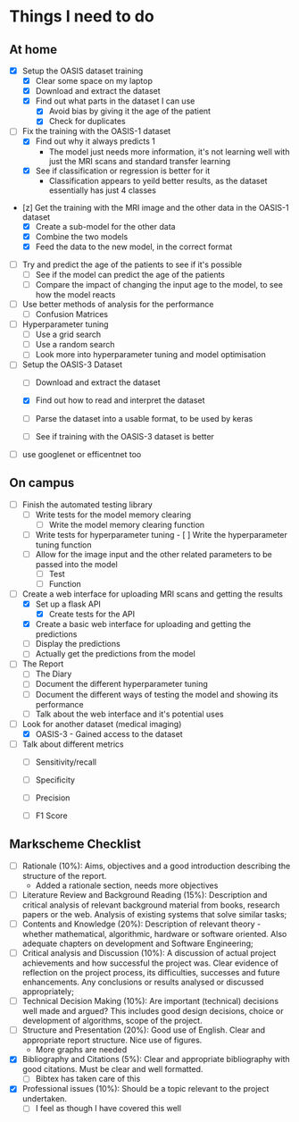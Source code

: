 # Things I need to do

## At home

- [x] Setup the OASIS dataset training
  - [x] Clear some space on my laptop 
  - [x] Download and extract the dataset
  - [x] Find out what parts in the dataset I can use
    - [x] Avoid bias by giving it the age of the patient
    - [x] Check for duplicates
- [ ] Fix the training with the OASIS-1 dataset
  - [x] Find out why it always predicts 1
    - The model just needs more information, it's not learning well with just the MRI scans and standard transfer learning
  - [x] See if classification or regression is better for it
    - Classification appears to yeild better results, as the dataset essentially has just 4 classes
- [z] Get the training with the MRI image and the other data in the OASIS-1 dataset
  - [x] Create a sub-model for the other data
  - [x] Combine the two models
  - [x] Feed the data to the new model, in the correct format
- [ ] Try and predict the age of the patients to see if it's possible
  - [ ] See if the model can predict the age of the patients
  - [ ] Compare the impact of changing the input age to the model, to see how the model reacts
- [ ] Use better methods of analysis for the performance
  - [ ] Confusion Matrices
- [ ] Hyperparameter tuning
	- [ ] Use a grid search
	- [ ] Use a random search
	- [ ] Look more into hyperparameter tuning and model optimisation
- [ ] Setup the OASIS-3 Dataset
  - [ ] Download and extract the dataset
  - [x] Find out how to read and interpret the dataset
  - [ ] Parse the dataset into a usable format, to be used by keras
  - [ ] See if training with the OASIS-3 dataset is better


- [ ] use googlenet or efficentnet too

## On campus

- [ ] Finish the automated testing library
  - [ ] Write tests for the model memory clearing
    - [ ] Write the model memory clearing function
  - [ ] Write tests for hyperparameter tuning
		- [ ] Write the hyperparameter tuning function
  - [ ] Allow for the image input and the other related parameters to be passed into the model
    - [ ] Test
    - [ ] Function
- [ ] Create a web interface for uploading MRI scans and getting the results
  - [x] Set up a flask API
    - [x] Create tests for the API
  - [x] Create a basic web interface for uploading and getting the predictions
  - [ ] Display the predictions
  - [ ] Actually get the predictions from the model
- [ ] The Report
  - [ ] The Diary
  - [ ] Document the different hyperparameter tuning
  - [ ] Document the different ways of testing the model and showing its performance
  - [ ] Talk about the web interface and it's potential uses
- [ ] Look for another dataset (medical imaging)
  - [x] OASIS-3 - Gained access to the dataset
- [ ] Talk about different metrics
  - [ ] Sensitivity/recall
  - [ ] Specificity
  - [ ] Precision
  - [ ] F1 Score



## Markscheme Checklist

- [ ] Rationale (10%): Aims, objectives and a good introduction describing the structure of the report.
  - Added a rationale section, needs more objectives
- [ ] Literature Review and Background Reading (15%): Description and critical analysis of relevant background material from books, research papers or the web. Analysis of existing systems that solve similar tasks;
- [ ] Contents and Knowledge (20%): Description of relevant theory - whether mathematical, algorithmic, hardware or software oriented. Also adequate chapters on development and Software Engineering;
- [ ] Critical analysis and Discussion (10%): A discussion of actual project achievements and how successful the project was. Clear evidence of reflection on the project process, its difficulties, successes and future enhancements. Any conclusions or results analysed or discussed appropriately;
- [ ] Technical Decision Making (10%): Are important (technical) decisions well made and argued? This includes good design decisions, choice or development of algorithms, scope of the project.
- [ ] Structure and Presentation (20%): Good use of English. Clear and appropriate report structure. Nice use of figures.
  - More graphs are needed
- [x] Bibliography and Citations (5%): Clear and appropriate bibliography with good citations. Must be clear and well formatted.
  - [ ] Bibtex has taken care of this
- [x] Professional issues (10%): Should be a topic relevant to the project undertaken.
  - [ ] I feel as though I have covered this well
